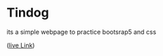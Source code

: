 # Tindog
its a simple webpage to practice bootsrap5 and css

([live Link](https://pythondjangojavascript.github.io/Tindog/))
